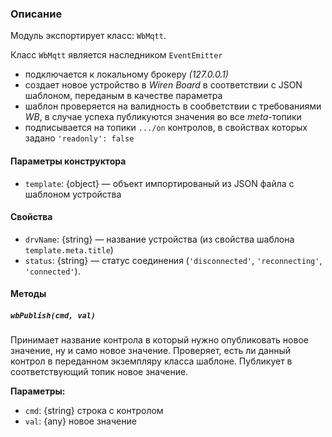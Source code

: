 ### Описание
Модуль экспортирует класс: `WbMqtt`.

Класс `WbMqtt` является наследником `EventEmitter`
- подключается к локальному брокеру *(127.0.0.1)*
- создает новое устройство в *Wiren Board* в соответствии с JSON шаблоном, переданым в качестве параметра
- шаблон проверяется на валидность в сообветствии с требованиями *WB*, в случае успеха публикуются значения во все *meta*-топики
- подписывается на топики `.../on` контролов, в свойствах которых задано `'readonly': false`

#### Параметры конструктора
- `template`: {object} — объект импортированый из JSON файла с шаблоном устройства

#### Свойства
- `drvName`: {string} — название устройства (из свойства шаблона `template.meta.title`)
- `status`: {string} — статус соединения (`'disconnected'`, `'reconnecting'`, `'connected'`).


#### Методы
##### `wbPublish(cmd, val)`
Принимает название контрола в который нужно опубликовать новое значение, ну и само новое значение.
Проверяет, есть ли данный контрол в переданном экземпляру класса шаблоне.
Публикует в соответствующий топик новое значение.

**Параметры:**
- `cmd`: {string} строка с контролом
- `val`: {any} новое значение